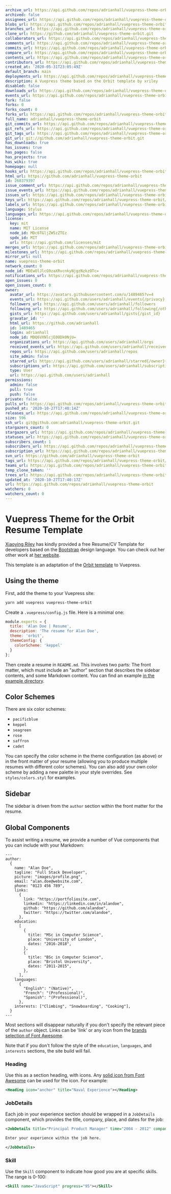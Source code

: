 ```yaml
---
archive_url: https://api.github.com/repos/adrianhall/vuepress-theme-orbit/{archive_format}{/ref}
archived: false
assignees_url: https://api.github.com/repos/adrianhall/vuepress-theme-orbit/assignees{/user}
blobs_url: https://api.github.com/repos/adrianhall/vuepress-theme-orbit/git/blobs{/sha}
branches_url: https://api.github.com/repos/adrianhall/vuepress-theme-orbit/branches{/branch}
clone_url: https://github.com/adrianhall/vuepress-theme-orbit.git
collaborators_url: https://api.github.com/repos/adrianhall/vuepress-theme-orbit/collaborators{/collaborator}
comments_url: https://api.github.com/repos/adrianhall/vuepress-theme-orbit/comments{/number}
commits_url: https://api.github.com/repos/adrianhall/vuepress-theme-orbit/commits{/sha}
compare_url: https://api.github.com/repos/adrianhall/vuepress-theme-orbit/compare/{base}...{head}
contents_url: https://api.github.com/repos/adrianhall/vuepress-theme-orbit/contents/{+path}
contributors_url: https://api.github.com/repos/adrianhall/vuepress-theme-orbit/contributors
created_at: '2020-05-31T23:05:49Z'
default_branch: main
deployments_url: https://api.github.com/repos/adrianhall/vuepress-theme-orbit/deployments
description: A Vuepress theme based on the Orbit template by xriley
disabled: false
downloads_url: https://api.github.com/repos/adrianhall/vuepress-theme-orbit/downloads
events_url: https://api.github.com/repos/adrianhall/vuepress-theme-orbit/events
fork: false
forks: 0
forks_count: 0
forks_url: https://api.github.com/repos/adrianhall/vuepress-theme-orbit/forks
full_name: adrianhall/vuepress-theme-orbit
git_commits_url: https://api.github.com/repos/adrianhall/vuepress-theme-orbit/git/commits{/sha}
git_refs_url: https://api.github.com/repos/adrianhall/vuepress-theme-orbit/git/refs{/sha}
git_tags_url: https://api.github.com/repos/adrianhall/vuepress-theme-orbit/git/tags{/sha}
git_url: git://github.com/adrianhall/vuepress-theme-orbit.git
has_downloads: true
has_issues: true
has_pages: false
has_projects: true
has_wiki: true
homepage: null
hooks_url: https://api.github.com/repos/adrianhall/vuepress-theme-orbit/hooks
html_url: https://github.com/adrianhall/vuepress-theme-orbit
id: 268379397
issue_comment_url: https://api.github.com/repos/adrianhall/vuepress-theme-orbit/issues/comments{/number}
issue_events_url: https://api.github.com/repos/adrianhall/vuepress-theme-orbit/issues/events{/number}
issues_url: https://api.github.com/repos/adrianhall/vuepress-theme-orbit/issues{/number}
keys_url: https://api.github.com/repos/adrianhall/vuepress-theme-orbit/keys{/key_id}
labels_url: https://api.github.com/repos/adrianhall/vuepress-theme-orbit/labels{/name}
language: Stylus
languages_url: https://api.github.com/repos/adrianhall/vuepress-theme-orbit/languages
license:
  key: mit
  name: MIT License
  node_id: MDc6TGljZW5zZTEz
  spdx_id: MIT
  url: https://api.github.com/licenses/mit
merges_url: https://api.github.com/repos/adrianhall/vuepress-theme-orbit/merges
milestones_url: https://api.github.com/repos/adrianhall/vuepress-theme-orbit/milestones{/number}
mirror_url: null
name: vuepress-theme-orbit
network_count: 0
node_id: MDEwOlJlcG9zaXRvcnkyNjgzNzkzOTc=
notifications_url: https://api.github.com/repos/adrianhall/vuepress-theme-orbit/notifications{?since,all,participating}
open_issues: 0
open_issues_count: 0
owner:
  avatar_url: https://avatars.githubusercontent.com/u/1489465?v=4
  events_url: https://api.github.com/users/adrianhall/events{/privacy}
  followers_url: https://api.github.com/users/adrianhall/followers
  following_url: https://api.github.com/users/adrianhall/following{/other_user}
  gists_url: https://api.github.com/users/adrianhall/gists{/gist_id}
  gravatar_id: ''
  html_url: https://github.com/adrianhall
  id: 1489465
  login: adrianhall
  node_id: MDQ6VXNlcjE0ODk0NjU=
  organizations_url: https://api.github.com/users/adrianhall/orgs
  received_events_url: https://api.github.com/users/adrianhall/received_events
  repos_url: https://api.github.com/users/adrianhall/repos
  site_admin: false
  starred_url: https://api.github.com/users/adrianhall/starred{/owner}{/repo}
  subscriptions_url: https://api.github.com/users/adrianhall/subscriptions
  type: User
  url: https://api.github.com/users/adrianhall
permissions:
  admin: false
  pull: true
  push: false
private: false
pulls_url: https://api.github.com/repos/adrianhall/vuepress-theme-orbit/pulls{/number}
pushed_at: '2020-10-27T17:40:14Z'
releases_url: https://api.github.com/repos/adrianhall/vuepress-theme-orbit/releases{/id}
size: 596
ssh_url: git@github.com:adrianhall/vuepress-theme-orbit.git
stargazers_count: 0
stargazers_url: https://api.github.com/repos/adrianhall/vuepress-theme-orbit/stargazers
statuses_url: https://api.github.com/repos/adrianhall/vuepress-theme-orbit/statuses/{sha}
subscribers_count: 1
subscribers_url: https://api.github.com/repos/adrianhall/vuepress-theme-orbit/subscribers
subscription_url: https://api.github.com/repos/adrianhall/vuepress-theme-orbit/subscription
svn_url: https://github.com/adrianhall/vuepress-theme-orbit
tags_url: https://api.github.com/repos/adrianhall/vuepress-theme-orbit/tags
teams_url: https://api.github.com/repos/adrianhall/vuepress-theme-orbit/teams
temp_clone_token: ''
trees_url: https://api.github.com/repos/adrianhall/vuepress-theme-orbit/git/trees{/sha}
updated_at: '2020-10-27T17:40:17Z'
url: https://api.github.com/repos/adrianhall/vuepress-theme-orbit
watchers: 0
watchers_count: 0
---
```


# Vuepress Theme for the Orbit Resume Template

[Xiaoying Riley](https://github.com/xriley) has kindly provided a free Resume/CV Template for developers based on the [Bootstrap](https://getbootstrap.com) design language.  You can check out her other work at [her website](http://themes.3rdwavemedia.com/).

This template is an adaptation of the [Orbit template](https://themes.3rdwavemedia.com/bootstrap-templates/resume/orbit-free-resume-cv-bootstrap-theme-for-developers/) to Vuepress.

## Using the theme

First, add the theme to your Vuepress site:

```bash
yarn add vuepress vuepress-theme-orbit
```

Create a `.vuepress/config.js` file.  Here is a minimal one:

```javascript
module.exports = {
  title: 'Alan Doe | Resume',
  description: 'The resume for Alan Doe',
  theme: 'orbit',
  themeConfig: {
    colorScheme: 'keppel'
  }
};
```

Then create a resume in `README.md`.  This involves two parts: The front matter, which must include an "author" section that describes the sidebar contents, and some Markdown content.
You can find an example [in the example directory](example/README.md).

## Color Schemes

There are six color schemes:

* `pacificblue`
* `keppel`
* `seagreen`
* `rose`
* `saffron`
* `cadet`

You can specify the color scheme in the theme configuration (as above) or in the front matter of your resume (allowing you to produce multiple resumes with different color schemes).  You can 
also add your own color scheme by adding a new palette in your style overrides.  See `styles/colors.styl` for examples.

## Sidebar

The sidebar is driven from the `author` section within the front matter for the resume.  

## Global Components

To assist writing a resume, we provide a number of Vue components that you can include with your Markdown:

```text
---
author:
  {
    name: "Alan Doe",
    tagline: "Full Stack Developer",
    picture: "images/profile.png",
    email: "alan.doe@website.com",
    phone: "0123 456 789",
    links:
      {
        link: "https://portfoliosite.com",
        linkedin: "https://linkedin.com/in/alandoe",
        github: "https://github.com/alandoe",
        twitter: "https://twitter.com/alandoe",
      },
    education:
      [
        {
          title: "MSc in Computer Science",
          place: "University of London",
          dates: "2016-2018",
        },
        {
          title: "BSc in Computer Science",
          place: "Bristol University",
          dates: "2011-2015",
        },
      ],
    languages:
      {
        "English": "(Native)",
        "French": "(Professional)",
        "Spanish": "(Professional)",
      },
    interests: ["Climbing", "Snowboarding", "Cooking"],
  }
---
```

Most sections will disappear naturally if you don't specify the relevant piece of the `author` object.  Links can be 'link' or any icon from the [brands selection of Font Awesome](https://fontawesome.com/icons?d=gallery&s=brands&m=free).  

Note that if you don't follow the style of the `education`, `languages`, and `interests` sections, the site build will fail.

### Heading

Use this as a section heading, with icons.  Any [solid icon from Font Awesome](https://fontawesome.com/icons?d=gallery&s=solid&m=free) can be used for the icon.  For example:

```xml
<Heading icon="anchor" title="Naval Experience"></Heading>
```

### JobDetails

Each job in your experience section should be wrapped in a `JobDetails` component, which provides the title, company, place, and dates for the job:

```xml
<JobDetails title="Principal Product Manager" time="2004 - 2012" company="Splunk" place="Seattle, WA">

Enter your experience within the job here.

</JobDetails>
```

### Skill

Use the `Skill` component to indicate how good you are at specific skills.  The range is 0-100:

```xml
<Skill name="JavaScript" progress="95"></Skill>
```

